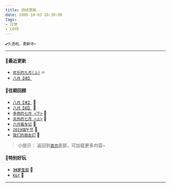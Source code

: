 ```yaml
---
title: 持续更新..
date: 2080-10-03 10:30:00
tags: 
- 日常
- LOVE
---
```



`💕久违啦，更新中~`

---

<!-- 🔥🌸💮🌹🌺🌻🌼🌷🌱🌿🍀🌻💕💖🌸 🍎 -->

#### 💖最近更新

* [`欢乐的九月(上)`](/2019/09/15/recently_2019_09_a/) 🔥
* [`八月【续】`](/2019/09/01/recently_2019_08_c/) 


#### 🎈往期回顾

<!-- * [__`九月`__](/2019/09/28/recently_2019_09/)  🍏 -->
* [`八月【末】`](/2019/08/31/recently_2019_08_b/) 🍌
* [`八月【初】`](/2019/08/08/recently_2019_08_a/)  🍍
* [`多雨的七月 <下>`](/2019/07/31/recently_2019_07_b/) 🍇
* [`炎热的七月 <上>`](/2019/07/16/recently_2019_07_a/) 🍋
* [`六月看车记`](/2019/06/26/recently_about_cars/) 🍑
* [`2019端午节`](/2019/06/11/duanwu_2019/) 🍓
* [`我们的朋友们`](/2019/06/05/our_good_friends/) 🍒


> 小提示： 返回到[`首页`](/)底部，可加载更多内容~


#### 🎀特别好玩

* [__`30岁生日`__](https://klovedy.github.io/30th/) 🎉
* [`K&Y`](https://klovedy.github.io/init/) 🐳

***



